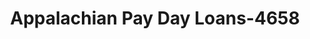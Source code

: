 ---
f_zip-code: 24293
f_state-code: VA
title: Appalachian Pay Day Loans-4658
f_phone: 276-328-8870
f_city-only: Wise
f_address: 422 W Main Street Wise
f_location-unique-id: '4658'
slug: appalachian-pay-day-loans-4658
updated-on: '2024-05-30T13:46:58.046Z'
created-on: '2024-05-30T13:36:59.803Z'
published-on: '2024-05-30T13:54:32.469Z'
f_city-state: cms/city/wise-va.md
f_company: cms/company/appalachian-pay-day-loans.md
f_state: cms/state/virginia.md
layout: '[payday-loan].html'
tags: payday-loan
---